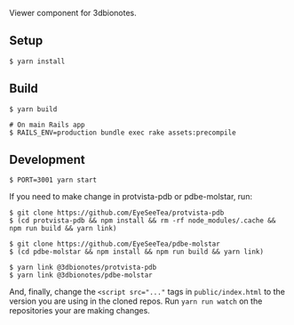 Viewer component for 3dbionotes.

## Setup

```shell
$ yarn install
```

## Build

```shell
$ yarn build

# On main Rails app
$ RAILS_ENV=production bundle exec rake assets:precompile
```

## Development

```shell
$ PORT=3001 yarn start
```

If you need to make change in protvista-pdb or pdbe-molstar, run:

```shell
$ git clone https://github.com/EyeSeeTea/protvista-pdb
$ (cd protvista-pdb && npm install && rm -rf node_modules/.cache && npm run build && yarn link)

$ git clone https://github.com/EyeSeeTea/pdbe-molstar
$ (cd pdbe-molstar && npm install && npm run build && yarn link)

$ yarn link @3dbionotes/protvista-pdb
$ yarn link @3dbionotes/pdbe-molstar
```

And, finally, change the `<script src="..."` tags in `public/index.html` to the version you are using in the cloned repos. Run `yarn run watch` on the repositories your are making changes.
